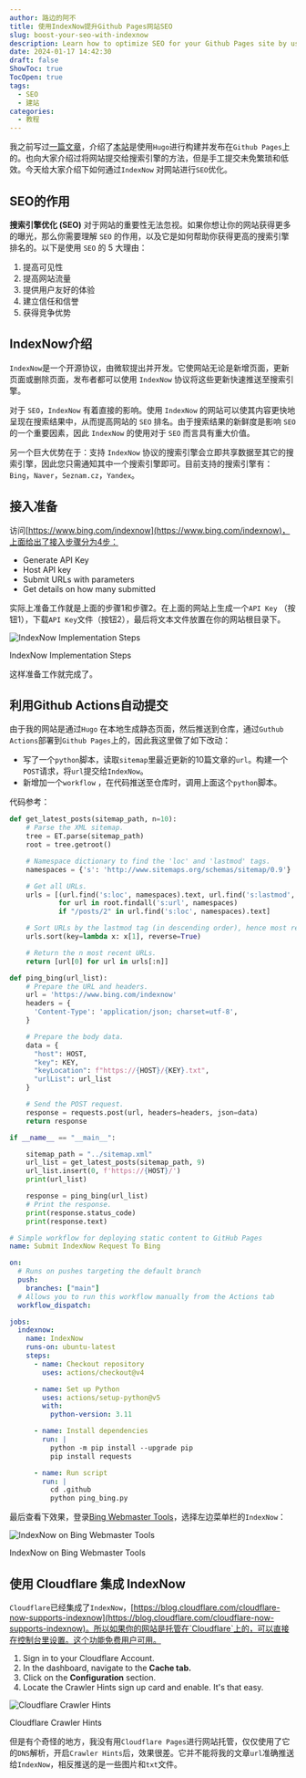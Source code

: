 ```yaml
---
author: 路边的阿不
title: 使用IndexNow提升Github Pages网站SEO
slug: boost-your-seo-with-indexnow
description: Learn how to optimize SEO for your Github Pages site by using IndexNow. From understanding the purpose of SEO to detailed steps on applying IndexNow, enhance your website visibility efficiently!
date: 2024-01-17 14:42:30
draft: false
ShowToc: true
TocOpen: true
tags:
  - SEO
  - 建站
categories:
  - 教程
---
```

我之前写过[一篇文章](https://babyno.top/posts/2023/11/new-hugo-blog/)，介绍了[本站](https://babyno.top/)是使用`Hugo`进行构建并发布在`Github Pages`上的。也向大家介绍过将网站提交给搜索引擎的方法，但是手工提交未免繁琐和低效。今天给大家介绍下如何通过`IndexNow` 对网站进行`SEO`优化。

## SEO的作用

**搜索引擎优化 (SEO)** 对于网站的重要性无法忽视。如果你想让你的网站获得更多的曝光，那么你需要理解 `SEO` 的作用，以及它是如何帮助你获得更高的搜索引擎排名的。以下是使用 `SEO` 的 5 大理由：

1. 提高可见性
2. 提高网站流量
3. 提供用户友好的体验
4. 建立信任和信誉
5. 获得竞争优势

## IndexNow介绍

`IndexNow`是一个开源协议，由微软提出并开发。它使网站无论是新增页面，更新页面或删除页面，发布者都可以使用 `IndexNow` 协议将这些更新快速推送至搜索引擎。

对于 `SEO`，`IndexNow` 有着直接的影响。使用 `IndexNow` 的网站可以使其内容更快地呈现在搜索结果中，从而提高网站的 `SEO` 排名。由于搜索结果的新鲜度是影响 `SEO` 的一个重要因素，因此 `IndexNow` 的使用对于 `SEO` 而言具有重大价值。

另一个巨大优势在于：支持 `IndexNow` 协议的搜索引擎会立即共享数据至其它的搜索引擎，因此您只需通知其中一个搜索引擎即可。目前支持的搜索引擎有：`Bing`，`Naver`，`Seznam.cz`，`Yandex`。

## 接入准备

访问[https://www.bing.com/indexnow](https://www.bing.com/indexnow)，上面给出了接入步骤分为4步：

- Generate API Key
- Host API key
- Submit URLs with parameters
- Get details on how many submitted

实际上准备工作就是上面的步骤1和步骤2。在上面的网站上生成一个`API Key` （按钮1），下载`API Key`文件（按钮2），最后将文本文件放置在你的网站根目录下。

![IndexNow Implementation Steps](imgs/posts/2024-01-17-boost-your-seo-with-indexnow/Untitled.webp)

IndexNow Implementation Steps

这样准备工作就完成了。

## 利用Github Actions自动提交

由于我的网站是通过`Hugo` 在本地生成静态页面，然后推送到仓库，通过`Guthub Actions`部署到`Github Pages`上的，因此我这里做了如下改动：

- 写了一个`python`脚本，读取`sitemap`里最近更新的10篇文章的`url`。构建一个`POST`请求，将`url`提交给`IndexNow`。
- 新增加一个`workflow` ，在代码推送至仓库时，调用上面这个`python`脚本。

代码参考：

```python
def get_latest_posts(sitemap_path, n=10):
    # Parse the XML sitemap.
    tree = ET.parse(sitemap_path)
    root = tree.getroot()

    # Namespace dictionary to find the 'loc' and 'lastmod' tags.
    namespaces = {'s': 'http://www.sitemaps.org/schemas/sitemap/0.9'}

    # Get all URLs.
    urls = [(url.find('s:loc', namespaces).text, url.find('s:lastmod', namespaces).text)
            for url in root.findall('s:url', namespaces)
            if "/posts/2" in url.find('s:loc', namespaces).text]

    # Sort URLs by the lastmod tag (in descending order), hence most recent pages come first.
    urls.sort(key=lambda x: x[1], reverse=True)

    # Return the n most recent URLs.
    return [url[0] for url in urls[:n]]

def ping_bing(url_list):
    # Prepare the URL and headers.
    url = 'https://www.bing.com/indexnow'
    headers = {
      'Content-Type': 'application/json; charset=utf-8',
    }

    # Prepare the body data.
    data = {
      "host": HOST,
      "key": KEY,
      "keyLocation": f"https://{HOST}/{KEY}.txt",
      "urlList": url_list
    }

    # Send the POST request.
    response = requests.post(url, headers=headers, json=data)
    return response

if __name__ == "__main__":

    sitemap_path = "../sitemap.xml"
    url_list = get_latest_posts(sitemap_path, 9)
    url_list.insert(0, f'https://{HOST}/')
    print(url_list)

    response = ping_bing(url_list)
    # Print the response.
    print(response.status_code)
    print(response.text)
```

```yaml
# Simple workflow for deploying static content to GitHub Pages
name: Submit IndexNow Request To Bing

on:
  # Runs on pushes targeting the default branch
  push:
    branches: ["main"]
  # Allows you to run this workflow manually from the Actions tab
  workflow_dispatch:

jobs:
  indexnow:
    name: IndexNow
    runs-on: ubuntu-latest
    steps:
      - name: Checkout repository
        uses: actions/checkout@v4

      - name: Set up Python
        uses: actions/setup-python@v5
        with:
          python-version: 3.11

      - name: Install dependencies
        run: |
          python -m pip install --upgrade pip
          pip install requests

      - name: Run script
        run: |
          cd .github
          python ping_bing.py
```

最后查看下效果，登录[Bing Webmaster Tools](https://www.bing.com/webmasters/indexnow)，选择左边菜单栏的`IndexNow`：

![IndexNow on Bing Webmaster Tools](imgs/posts/2024-01-17-boost-your-seo-with-indexnow/Untitled%201.webp)

IndexNow on Bing Webmaster Tools

## ****使用 Cloudflare 集成 IndexNow****

`Cloudflare`已经集成了`IndexNow`，[https://blog.cloudflare.com/cloudflare-now-supports-indexnow](https://blog.cloudflare.com/cloudflare-now-supports-indexnow)。所以如果你的网站是托管在`Cloudflare`上的，可以直接在控制台里设置。这个功能免费用户可用。

1. Sign in to your Cloudflare Account.
2. In the dashboard, navigate to the **Cache tab.**
3. Click on the **Configuration** section.
4. Locate the Crawler Hints sign up card and enable. It's that easy.

![Cloudflare Crawler Hints](imgs/posts/2024-01-17-boost-your-seo-with-indexnow/Untitled%202.webp)

Cloudflare Crawler Hints

但是有个奇怪的地方，我没有用`Cloudflare Pages`进行网站托管，仅仅使用了它的`DNS`解析，开启`Crawler Hints`后，效果很差。它并不能将我的文章`url`准确推送给`IndexNow`，相反推送的是一些图片和`txt`文件。